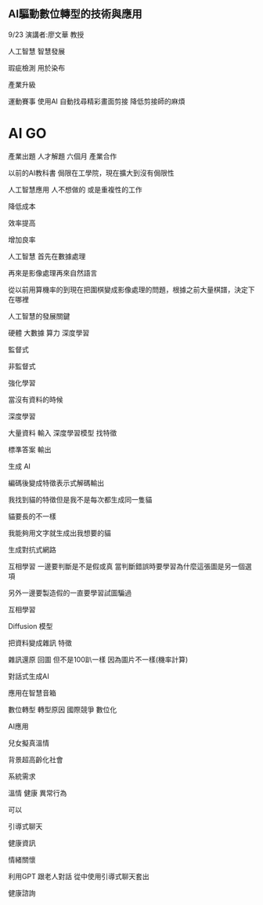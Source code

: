 ## AI驅動數位轉型的技術與應用
9/23 
演講者:廖文華 教授

人工智慧 智慧發展

瑕疵檢測 用於染布

產業升級

運動賽事 使用AI 自動找尋精彩畫面剪接 降低剪接師的麻煩

# AI GO 
產業出題 人才解題 六個月 產業合作

以前的AI教科書 侷限在工學院，現在擴大到沒有侷限性

人工智慧應用 人不想做的 或是重複性的工作

降低成本

效率提高

增加良率

人工智慧 首先在數據處理

再來是影像處理再來自然語言

從以前用算機率的到現在把圍棋變成影像處理的問題，根據之前大量棋譜，決定下在哪裡

人工智慧的發展關鍵

硬體 大數據 算力 深度學習

監督式

非監督式

強化學習

當沒有資料的時候

深度學習

大量資料 輸入 深度學習模型 找特徵

標準答案 輸出

生成 AI

編碼後變成特徵表示式解碼輸出

我找到貓的特徵但是我不是每次都生成同一隻貓

貓要長的不一樣

我能夠用文字就生成出我想要的貓

生成對抗式網路

互相學習 一邊要判斷是不是假或真 當判斷錯誤時要學習為什麼這張圖是另一個選項

另外一邊要製造假的一直要學習試圖騙過

互相學習

Diffusion 模型

把資料變成雜訊 特徵

雜訊還原 回圖 但不是100趴一樣 因為圖片不一樣(機率計算)

對話式生成AI

應用在智慧音箱

數位轉型
轉型原因 國際競爭 數位化

AI應用

兒女擬真溫情

背景超高齡化社會

系統需求

溫情 健康 異常行為

可以

引導式聊天

健康資訊

情緒關懷 

利用GPT 跟老人對話 從中使用引導式聊天套出

健康諮詢
